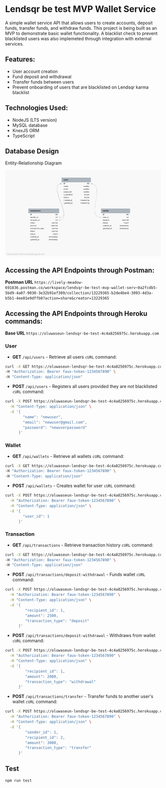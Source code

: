 # Lendsqr be test MVP Wallet Service

A simple wallet service API that allows users to create accounts, deposit funds,
transfer funds, and withdraw funds. This project is being built as an MVP to
demonstrate basic wallet functionality. A blacklist check to prevent blacklisted
users was also implemeted through integration with external services.

## Features:

- User account creation
- Fund deposit and withdrawal
- Transfer funds between users
- Prevent onboarding of users that are blacklisted on Lendsqr karma blacklist

## Technologies Used:

- NodeJS (LTS version)
- MySQL database
- KnexJS ORM
- TypeScript

## Database Design

Entity-Relationship Diagram

![Entity-Relationship Diagram](src/er-diagram.png)

## Accessing the API Endpoints through Postman:

**Postman URL**
`https://lively-meadow-691836.postman.co/workspace/lendsqr-be-test-mvp-wallet-serv~0a2fcdb5-5bd9-4a07-9030-3e32b91ef309/collection/13229365-b2de4be4-3093-4d3a-b5b1-4ee01e9dffb0?action=share&creator=13229365`

## Accessing the API Endpoints through Heroku commands:

**Base URL** `https://oluwaseun-lendsqr-be-test-4c4a8256975c.herokuapp.com`

### User

- **GET** `/api/users` - Retrieve all users `cURL` command:

```bash
curl -X GET https://oluwaseun-lendsqr-be-test-4c4a8256975c.herokuapp.com/api/users \
-H "Authorization: Bearer faux-token-1234567890" \
-H "Content-Type: application/json"
```

- **POST** `/api/users` - Registers all users provided they are not blacklisted
  `cURL` command:

```bash
curl -X POST https://oluwaseun-lendsqr-be-test-4c4a8256975c.herokuapp.com/api/users \
  -H "Content-Type: application/json" \
  -d '{
        "name": "newuser",
        "email": "newuser@gmail.com",
        "password": "newuserpassword"
      }'
```

### Wallet

- **GET** `/api/wallets` - Retrieve all wallets `cURL` command:

```bash
curl -X GET https://oluwaseun-lendsqr-be-test-4c4a8256975c.herokuapp.com/api/wallets \
-H "Authorization: Bearer faux-token-1234567890" \
-H "Content-Type: application/json"
```

- **POST** `/api/wallets` - Creates wallet for user `cURL` command:

```bash
curl -X POST https://oluwaseun-lendsqr-be-test-4c4a8256975c.herokuapp.com/api/wallets \
  -H "Authorization: Bearer faux-token-1234567890" \
  -H "Content-Type: application/json" \
  -d '{
        "user_id": 1
      }'
```

### Transaction

- **GET** `/api/transactions` - Retrieve transaction history `cURL` command:

```bash
curl -X GET https://oluwaseun-lendsqr-be-test-4c4a8256975c.herokuapp.com/api/transactions \
-H "Authorization: Bearer faux-token-1234567890" \
-H "Content-Type: application/json"
```

- **POST** `/api/transactions/deposit-withdrawal` - Funds wallet `cURL` command:

```bash
curl -X POST https://oluwaseun-lendsqr-be-test-4c4a8256975c.herokuapp.com/api/transactions/deposit-withdrawal \
  -H "Authorization: Bearer faux-token-1234567890" \
  -H "Content-Type: application/json" \
  -d '{
         "recipient_id": 1,
         "amount": 2500,
         "transaction_type": "deposit"
      }'
```

- **POST** `/api/transactions/deposit-withdrawal` - Withdraws from wallet `cURL`
  command:

```bash
curl -X POST https://oluwaseun-lendsqr-be-test-4c4a8256975c.herokuapp.com/api/transactions/deposit-withdrawal \
  -H "Authorization: Bearer faux-token-1234567890" \
  -H "Content-Type: application/json" \
  -d '{
         "recipient_id": 1,
         "amount": 2000,
         "transaction_type": "withdrawal"
      }'
```

- **POST** `/api/transactions/transfer` - Transfer funds to another user's
  wallet `cURL` command:

```bash
curl -X POST https://oluwaseun-lendsqr-be-test-4c4a8256975c.herokuapp.com/api/transactions/transfer \
  -H "Authorization: Bearer faux-token-1234567890" \
  -H "Content-Type: application/json" \
  -d '{
         "sender_id": 1,
         "recipient_id": 2,
         "amount": 3000,
         "transaction_type": "transfer"
      }'
```

## Test

```bash
npm run test
```
